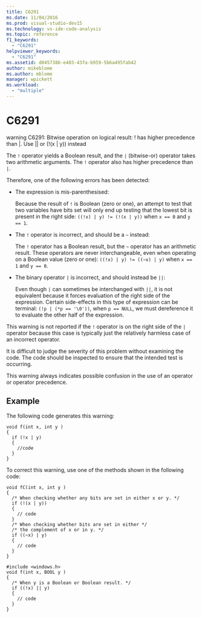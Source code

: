 ```yaml
---
title: C6291
ms.date: 11/04/2016
ms.prod: visual-studio-dev15
ms.technology: vs-ide-code-analysis
ms.topic: reference
f1_keywords:
  - "C6291"
helpviewer_keywords:
  - "C6291"
ms.assetid: d0457386-e403-43fa-b959-5b6a495fab42
author: mikeblome
ms.author: mblome
manager: wpickett
ms.workload:
  - "multiple"
---
```

# C6291
warning C6291: Bitwise operation on logical result: ! has higher precedence than &#124;. Use &#124;&#124; or (!(x &#124; y)) instead

 The `!` operator yields a Boolean result, and the `|` (bitwise-or) operator takes two arithmetic arguments. The `!` operator also has higher precedence than `|`.

 Therefore, one of the following errors has been detected:

-   The expression is mis-parenthesised:

     Because the result of `!` is Boolean (zero or one), an attempt to test that two variables have bits set will only end up testing that the lowest bit is present in the right side: `((!x) | y) != (!(x | y))` when `x == 0` and `y == 1`.

-   The `!` operator is incorrect, and should be a `~` instead:

     The `!` operator has a Boolean result, but the `~` operator has an arithmetic result. These operators are never interchangeable, even when operating on a Boolean value (zero or one): `((!x) | y) != ((~x) | y)` when `x == 1` and `y == 0`.

-   The binary operator `|` is incorrect, and should instead be `||`:

     Even though `|` can sometimes be interchanged with `||`, it is not equivalent because it forces evaluation of the right side of the expression. Certain side-effects in this type of expression can be terminal: `(!p | (*p == '\0'))`, when `p == NULL`, we must dereference it to evaluate the other half of the expression.

 This warning is not reported if the `!` operator is on the right side of the `|` operator because this case is typically just the relatively harmless case of an incorrect operator.

 It is difficult to judge the severity of this problem without examining the code. The code should be inspected to ensure that the intended test is occurring.

 This warning always indicates possible confusion in the use of an operator or operator precedence.

## Example
 The following code generates this warning:

```
void f(int x, int y )
{
  if (!x | y)
  {
    //code
  }
}
```

 To correct this warning, use one of the methods shown in the following code:

```
void fC(int x, int y )
{
  /* When checking whether any bits are set in either x or y. */
  if (!(x | y))
  {
    // code
  }
  /* When checking whether bits are set in either */
  /* the complement of x or in y. */
  if ((~x) | y)
  {
    // code
  }
}

#include <windows.h>
void f(int x, BOOL y )
{
  /* When y is a Boolean or Boolean result. */
  if ((!x) || y)
  {
    // code
  }
}
```